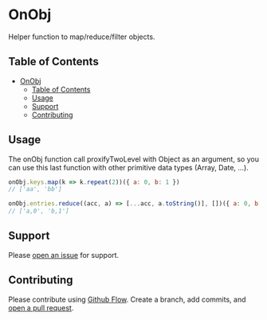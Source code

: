 # OnObj

Helper function to map/reduce/filter objects.

## Table of Contents

- [OnObj](#onobj)
    - [Table of Contents](#table-of-contents)
    - [Usage](#usage)
    - [Support](#support)
    - [Contributing](#contributing)

## Usage
The onObj function call proxifyTwoLevel with Object as an argument, so you can use this last function with other primitive data types (Array, Date, ...).

```js
onObj.keys.map(k => k.repeat(2))({ a: 0, b: 1 })
// ['aa', 'bb']
```

```js
onObj.entries.reduce((acc, a) => [...acc, a.toString()], [])({ a: 0, b: 1 })
// ['a,0', 'b,1']
```

## Support

Please [open an issue](https://github.com/elcoosp/onObj/issues/new) for support.

## Contributing

Please contribute using [Github Flow](https://guides.github.com/introduction/flow/). Create a branch, add commits, and [open a pull request](https://github.com/elcoosp/onObj/compare/).
